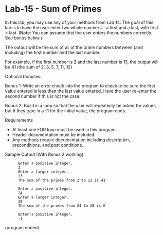 # Lab-15 - Sum of Primes

In this lab, you may use any of your methods from Lab 14.
The goal of this lab is to have the user enter two whole numbers – a first and a last, with first < last.  (Note:  You can assume that the user enters the numbers correctly.  See bonus below.)


The output will be the sum of all of the prime numbers between (and including) the first number and the last number.  


For example, if the first number is 2 and the last number is 13, the output will be 41 (the sum of 2, 3, 5, 7, 11, 13)

Optional bonuses:


Bonus 1:  Write an error check into the program to check to be sure the first value entered is less than the last value entered.  Have the user re-enter the second number if this is not the case.


Bonus 2:  Build in a loop so that the user will repeatedly be asked for values, but if they type in a -1 for the initial value, the program ends.

Requirements
-	At least one FOR loop must be used in this program.
-	Header documentation must be included.
-	Any methods require documentation including description, preconditions, and post conditions.

Sample Output (With Bonus 2 working)


          Enter a positive integer.
          2
          Enter a larger integer.
          13
          The sum of the primes from 2 to 13 is 41
          
          Enter a positive integer.
          24
          Enter a larger integer.
          28
          The sum of the primes from 24 to 28 is 0  
          
          Enter a positive integer.
          -1

(program ended)
